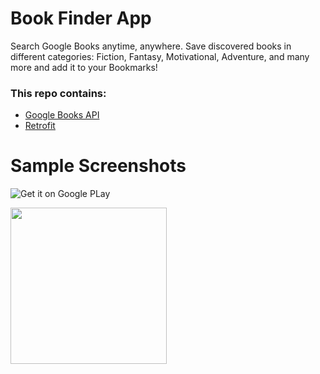 # Book Finder App

Search Google Books anytime, anywhere. Save discovered books in different categories: Fiction, Fantasy, Motivational, Adventure, and many more and add it to your Bookmarks!

### This repo contains:
* [Google Books API](https://developers.google.com/books/docs/v1/reference/volumes)
* [Retrofit](https://github.com/square/retrofit)

# Sample Screenshots

![Get it on Google PLay](https://github.com/bevcastillo/android-bookfinder/blob/master/app/src/main/res/drawable/wolf_books_screenshot.png)

[<img src="https://github.com/bevcastillo/android-bookfinder/blob/master/app/src/main/res/drawable/google_play_badge.png" width="250" align="center">](https://play.google.com/store/apps/details?id=com.bevstudio.wolfbooksapp)